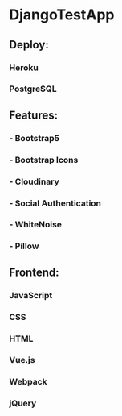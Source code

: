 # DjangoTestApp

## Deploy:

### Heroku
### PostgreSQL

## Features:

### - Bootstrap5
### - Bootstrap Icons
### - Cloudinary
### - Social Authentication 
### - WhiteNoise
### - Pillow

## Frontend:

### JavaScript
### CSS 
### HTML
### Vue.js
### Webpack 
### jQuery

